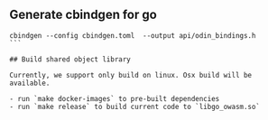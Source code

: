 ## Generate cbindgen for go

````
cbindgen --config cbindgen.toml  --output api/odin_bindings.h
```

## Build shared object library

Currently, we support only build on linux. Osx build will be available.

- run `make docker-images` to pre-built dependencies
- run `make release` to build current code to `libgo_owasm.so`
````
